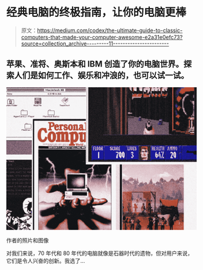 # 经典电脑的终极指南，让你的电脑更棒

> 原文：<https://medium.com/codex/the-ultimate-guide-to-classic-computers-that-made-your-computer-awesome-e2a31e0efc73?source=collection_archive---------11----------------------->

## 苹果、准将、奥斯本和 IBM 创造了你的电脑世界。探索人们是如何工作、娱乐和冲浪的，也可以试一试。

![](img/fa2294c20241cab1e7ada637f6fcbea6.png)

作者的照片和图像

对我们来说，70 年代和 80 年代的电脑就像是石器时代的遗物，但对用户来说，它们是令人兴奋的创新。我选了…